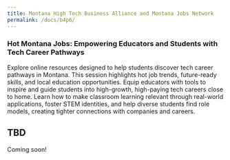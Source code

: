 ```yaml
---
title: Montana High Tech Business Alliance and Montana Jobs Network
permalink: /docs/b4p6/
---
```


### Hot Montana Jobs: Empowering Educators and Students with Tech Career Pathways

Explore online resources designed to help students discover tech career pathways in Montana. This session highlights hot job trends, future-ready skills, and local education opportunities. Equip educators with tools to inspire and guide students into high-growth, high-paying tech careers close to home. Learn how to make classroom learning relevant through real-world applications, foster STEM identities, and help diverse students find role models, creating tighter connections with companies and careers.

## TBD

Coming soon!